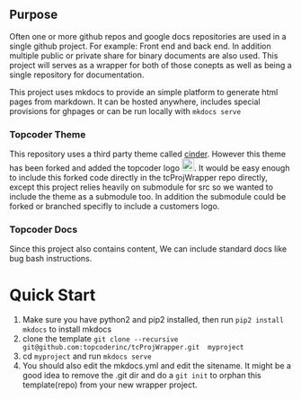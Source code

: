 ## Purpose

Often one or more github repos and google docs repositories are used in a single github project.   For example:  Front end and back end.  In addition multiple public or private share for binary documents are also used.    This project will serves as a wrapper for both of those conepts as well as being a single repository for documentation.

This project uses mkdocs to provide an simple platform to generate html pages from markdown.   It can be hosted anywhere, includes special provisions for ghpages or can be run locally with ```mkdocs serve```

### Topcoder Theme
This repository uses a third party theme called [cinder](https://github.com/chrissimpkins/cinder).   However this theme has been forked and added the topcoder logo <img src="https://storage.googleapis.com/instapage-user-media/97c829ee/1997047-0-high-topcoder-horizo.png"  height="22px"/>.   It would be easy enough to include this forked code directly in the tcProjWrapper repo directly, except this project relies heavily on  submodule for src so we wanted to include the theme as a submodule too.  In addition the submodule could be forked or branched specifly to include a customers logo.

### Topcoder Docs
Since this project also contains content,  We can include standard docs like bug bash instructions.

# Quick Start
 1. Make sure you have python2 and pip2 installed, then run ```pip2 install mkdocs``` to install mkdocs
 2. clone the template ``` git clone --recursive git@github.com:topcoderinc/tcProjWrapper.git  myproject ```
 3. cd ```myproject``` and run  ```mkdocs serve```
 4. You should also edit the mkdocs.yml and edit the sitename.   It might be a good idea to remove the .git dir and do a ```git init``` to orphan this template(repo) from your new wrapper project.

